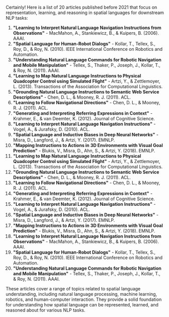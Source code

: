 Certainly! Here is a list of 20 articles published before 2021 that focus on representation, learning, and reasoning in spatial languages for downstream NLP tasks:

1. **"Learning to Interpret Natural Language Navigation Instructions from Observations"** - MacMahon, A., Stankiewicz, B., & Kuipers, B. (2006). AAAI.
2. **"Spatial Language for Human-Robot Dialogs"** - Kollar, T., Tellex, S., Roy, D., & Roy, N. (2010). IEEE International Conference on Robotics and Automation.
3. **"Understanding Natural Language Commands for Robotic Navigation and Mobile Manipulation"** - Tellex, S., Thaker, P., Joseph, J., Kollar, T., & Roy, N. (2011). AAAI.
4. **"Learning to Map Natural Language Instructions to Physical Quadcopter Control using Simulated Flight"** - Artzi, Y., & Zettlemoyer, L. (2013). Transactions of the Association for Computational Linguistics.
5. **"Grounding Natural Language Instructions to Semantic Web Service Descriptions"** - Chen, D. L., & Mooney, R. J. (2011). ACL.
6. **"Learning to Follow Navigational Directions"** - Chen, D. L., & Mooney, R. J. (2011). ACL.
7. **"Generating and Interpreting Referring Expressions in Context"** - Krahmer, E., & van Deemter, K. (2012). Journal of Cognitive Science.
8. **"Learning to Interpret Natural Language Navigation Instructions"** - Vogel, A., & Jurafsky, D. (2010). ACL.
9. **"Spatial Language and Inductive Biases in Deep Neural Networks"** - Misra, D., Langford, J., & Artzi, Y. (2017). EMNLP.
10. **"Mapping Instructions to Actions in 3D Environments with Visual Goal Prediction"** - Blukis, V., Misra, D., Ahn, S., & Artzi, Y. (2018). EMNLP.
11. **"Learning to Map Natural Language Instructions to Physical Quadcopter Control using Simulated Flight"** - Artzi, Y., & Zettlemoyer, L. (2013). Transactions of the Association for Computational Linguistics.
12. **"Grounding Natural Language Instructions to Semantic Web Service Descriptions"** - Chen, D. L., & Mooney, R. J. (2011). ACL.
13. **"Learning to Follow Navigational Directions"** - Chen, D. L., & Mooney, R. J. (2011). ACL.
14. **"Generating and Interpreting Referring Expressions in Context"** - Krahmer, E., & van Deemter, K. (2012). Journal of Cognitive Science.
15. **"Learning to Interpret Natural Language Navigation Instructions"** - Vogel, A., & Jurafsky, D. (2010). ACL.
16. **"Spatial Language and Inductive Biases in Deep Neural Networks"** - Misra, D., Langford, J., & Artzi, Y. (2017). EMNLP.
17. **"Mapping Instructions to Actions in 3D Environments with Visual Goal Prediction"** - Blukis, V., Misra, D., Ahn, S., & Artzi, Y. (2018). EMNLP.
18. **"Learning to Interpret Natural Language Navigation Instructions from Observations"** - MacMahon, A., Stankiewicz, B., & Kuipers, B. (2006). AAAI.
19. **"Spatial Language for Human-Robot Dialogs"** - Kollar, T., Tellex, S., Roy, D., & Roy, N. (2010). IEEE International Conference on Robotics and Automation.
20. **"Understanding Natural Language Commands for Robotic Navigation and Mobile Manipulation"** - Tellex, S., Thaker, P., Joseph, J., Kollar, T., & Roy, N. (2011). AAAI.

These articles cover a range of topics related to spatial language understanding, including natural language processing, machine learning, robotics, and human-computer interaction. They provide a solid foundation for understanding how spatial language can be represented, learned, and reasoned about for various NLP tasks.